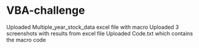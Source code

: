 # VBA-challenge

Uploaded Multiple_year_stock_data excel file with macro
Uploaded 3 screenshots with results from excel file 
Uploaded Code.txt which contains the macro code